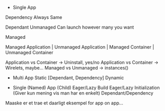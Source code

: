 - Single App

Dependency
  Always Same 
  
Dependant
  Unmanaged
    Can launch however many you want
    
  Managed


Managed Application | Unmanaged Application | Managed Container | Unmanaged Container


Application vs Container -> Uninstall, yes/no
Application vs Container -> Wirelets, maybe...
Managed vs Unmanaged -> instances()







- Multi App
   Static  [Dependant, Dependency]
   Dynamic

* Single (Named) App  (Child)
  Eager/Lazy Build
  Eager/Lazy Initialization  (Giver kun mening vis man har en enkelt)
  Dependant/Dependency  
  
Maaske er et trae et daarligt eksempel for app on app...
